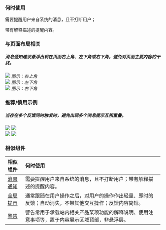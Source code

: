 ### 何时使用

需要提醒用户来自系统的消息，且不打断用户；

带有解释描述的提醒内容。

### 与页面布局相关

##### 消息通知建议悬浮出现在页面右上角、左下角或右下角，避免对页面主要内容的干扰。

<div class="legend">
  <div class="item">
    <img src="https://tdesign.gtimg.com/site/design/guide/notification/notification-1@2x.png"/>
    <em>图示：右上角</em>
  </div>

  <div class="item">
    <img src="https://tdesign.gtimg.com/site/design/guide/notification/notification-2@2x.png"/>
    <em>图示：左下角</em>
  </div>

  <div class="item">
    <img src="https://tdesign.gtimg.com/site/design/guide/notification/notification-3@2x.png"/>
    <em>图示：右下角</em>
  </div>
</div>

### 推荐/慎用示例

##### 当存在多个反馈同时触发时，避免出现多个消息提示互相重叠。

<div class="legend">
  <div class="item">
    <img src="https://tdesign.gtimg.com/site/design/guide/notification/notification-4@2x.png" />
    <img class="tag" src="https://tdesign.gtimg.com/site/doc/good.png" />
  </div>

  <div class="item">
    <img src="https://tdesign.gtimg.com/site/design/guide/notification/notification-5@2x.png" />
    <img class="tag" src="https://tdesign.gtimg.com/site/doc/bad.png" />
  </div>
</div>

### 相似组件

| 相似组件                   | 何时使用                                                                                             |
| :------------------------- | :--------------------------------------------------------------------------------------------------- |
| [消息通知](./notification) | 需要提醒用户来自系统的消息，且不打断用户；带有解释描述的提醒内容。                                   |
| [全局提示](./message)      | 通常跟随在用户操作之后，对用户的操作作出轻量、即时的反馈；自动消失，不带其他交互操作；反馈内容简短。 |
| [警告](./alert)            | 警告常用于承载站内相关产品某项功能的解释说明、使用注意事项等，置于内容展示区域顶部，非悬浮层。       |
